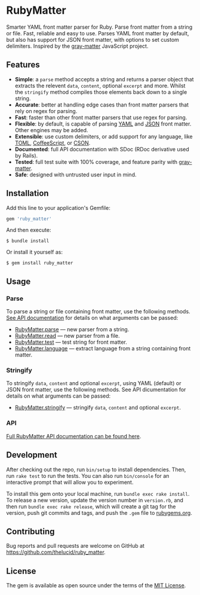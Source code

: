 # RubyMatter

Smarter YAML front matter parser for Ruby. Parse front matter from a string or file. Fast, reliable and easy to use. Parses YAML front matter by default, but also has support for JSON front matter, with options to set custom delimiters. Inspired by the [gray-matter](https://github.com/jonschlinkert/gray-matter) JavaScript project.

## Features

* **Simple**: a `parse` method accepts a string and returns a parser object that extracts the relevent `data`, `content`, optional `excerpt` and more. Whilst the `stringify` method compiles those elements back down to a single string.
* **Accurate**: better at handling edge cases than front matter parsers that rely on regex for parsing.
* **Fast**: faster than other front matter parsers that use regex for parsing.
* **Flexible**: by default, is capable of parsing [YAML](https://github.com/nodeca/js-yaml) and [JSON](http://en.wikipedia.org/wiki/Json) front matter. Other engines may be added.
* **Extensible**: use custom delimiters, or add support for any language, like [TOML](http://github.com/mojombo/toml), [CoffeeScript](http://coffeescript.org), or [CSON](https://github.com/bevry/cson).
* **Documented**: full API documentation with SDoc (RDoc derivative used by Rails).
* **Tested**: full test suite with 100% coverage, and feature parity with [gray-matter](https://github.com/jonschlinkert/gray-matter).
* **Safe**: designed with untrusted user input in mind.

## Installation

Add this line to your application's Gemfile:

```ruby
gem 'ruby_matter'
```

And then execute:

    $ bundle install

Or install it yourself as:

    $ gem install ruby_matter

## Usage

### Parse

To parse a string or file containing front matter, use the following methods. [See API documentation](https://thelucid.github.io/ruby_matter/) for details on what arguments can be passed:

* [RubyMatter.parse](https://thelucid.github.io/ruby_matter/classes/RubyMatter.html#method-c-parse) — new parser from a string.
* [RubyMatter.read](https://thelucid.github.io/ruby_matter/classes/RubyMatter.html#method-c-read) — new parser from a file.
* [RubyMatter.test](https://thelucid.github.io/ruby_matter/classes/RubyMatter.html#method-c-test) — test string for front matter.
* [RubyMatter.language](https://thelucid.github.io/ruby_matter/classes/RubyMatter.html#method-c-language) — extract language from a
  string containing front matter.

### Stringify

To stringify `data`, `content` and optional `excerpt`, using YAML (default) or JSON front matter, use the following methods. See API dicumentation for details on what arguments can be passed:

* [RubyMatter.stringify](https://thelucid.github.io/ruby_matter/classes/RubyMatter.html#method-c-stringify) — stringify `data`, `content` and optional `excerpt`.

### API

[Full RubyMatter API documentation can be found here](https://thelucid.github.io/ruby_matter/).

## Development

After checking out the repo, run `bin/setup` to install dependencies. Then, run `rake test` to run the tests. You can also run `bin/console` for an interactive prompt that will allow you to experiment.

To install this gem onto your local machine, run `bundle exec rake install`. To release a new version, update the version number in `version.rb`, and then run `bundle exec rake release`, which will create a git tag for the version, push git commits and tags, and push the `.gem` file to [rubygems.org](https://rubygems.org).

## Contributing

Bug reports and pull requests are welcome on GitHub at https://github.com/thelucid/ruby_matter.


## License

The gem is available as open source under the terms of the [MIT License](https://opensource.org/licenses/MIT).
